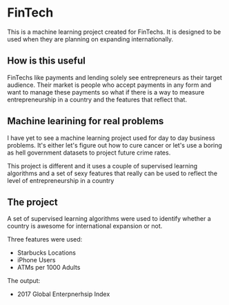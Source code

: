 
# FinTech

This is a machine learning project created for FinTechs. It is designed to be used when they are planning on expanding internationally.

## How is this useful

FinTechs like payments and lending solely see entrepreneurs as their target audience. Their market is people who accept payments in any form and want to manage these payments so what if there is a way to measure entrepreneurship in a country and the features that reflect that.

## Machine learining for real problems

I have yet to see a machine learning project used for day to day business problems. It's either let's figure out how to cure cancer or let's use a boring as hell government datasets to project future crime rates.

This project is different and it uses a couple of supervised learning algorithms and a set of sexy features that really can be used to reflect the level of entrepreneurship in a country 

## The project

A set of supervised learning algorithms were used to identify whether a country is awesome for international expansion or not.

Three features were used:
- Starbucks Locations
- iPhone Users 
- ATMs per 1000 Adults

The output:
- 2017 Global Enterpnerhsip Index

